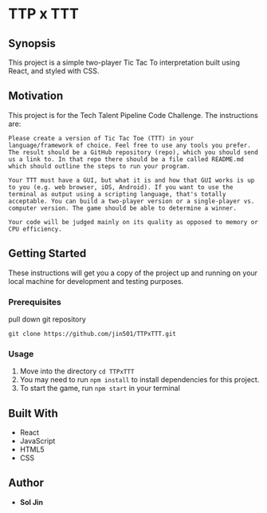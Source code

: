 # TTP x TTT

## Synopsis

This project is a simple two-player Tic Tac To interpretation built using React, and styled with CSS.

## Motivation

This project is for the Tech Talent Pipeline Code Challenge. The instructions are:

```
Please create a version of Tic Tac Toe (TTT) in your language/framework of choice. Feel free to use any tools you prefer. The result should be a GitHub repository (repo), which you should send us a link to. In that repo there should be a file called README.md which should outline the steps to run your program.

Your TTT must have a GUI, but what it is and how that GUI works is up to you (e.g. web browser, iOS, Android). If you want to use the terminal as output using a scripting language, that's totally acceptable. You can build a two-player version or a single-player vs. computer version. The game should be able to determine a winner.

Your code will be judged mainly on its quality as opposed to memory or CPU efficiency.
```

## Getting Started
These instructions will get you a copy of the project up and running on your local machine for development and testing purposes.

### Prerequisites

pull down git repository
```
git clone https://github.com/jin501/TTPxTTT.git
```

### Usage

1. Move into the directory ```cd TTPxTTT```
2. You may need to run ```npm install``` to install dependencies for this project.
3. To start the game, run ```npm start``` in your terminal

## Built With

* React
* JavaScript
* HTML5
* CSS

## Author

* **Sol Jin**
